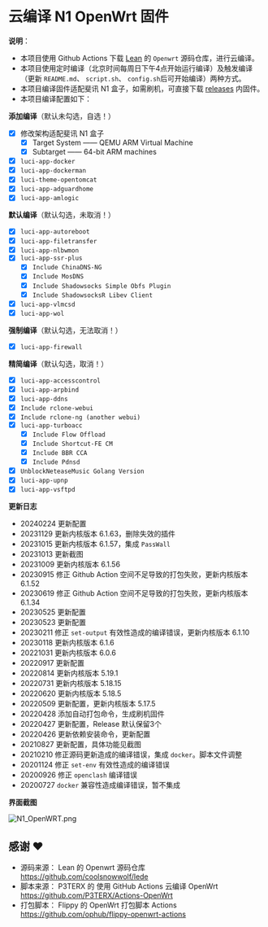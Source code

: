 # 云编译 N1 OpenWrt 固件 

**说明**：
- 本项目使用 Github Actions 下载 [Lean](https://github.com/coolsnowwolf/lede) 的 `Openwrt` 源码仓库，进行云编译。
- 本项目使用定时编译（北京时间每周日下午4点开始运行编译）及触发编译（更新 `README.md`、 `script.sh`、 `config.sh`后可开始编译）两种方式。
- 本项目编译固件适配斐讯 N1 盒子，如需刷机，可直接下载 [releases](https://github.com/huangqian8/Cloud-N1-OpenWrt/releases/latest) 内固件。
- 本项目编译配置如下：

**添加编译**（默认未勾选，自选！）
  - [x] 修改架构适配斐讯 N1 盒子
    - [x] Target System —— QEMU ARM Virtual Machine
    - [x] Subtarget —— 64-bit ARM machines
  - [x] `luci-app-docker`
  - [x] `luci-app-dockerman`
  - [x] `luci-theme-opentomcat`
  - [x] `luci-app-adguardhome`
  - [x] `luci-app-amlogic`

**默认编译**（默认勾选，未取消！）
  - [x] `luci-app-autoreboot`
  - [x] `luci-app-filetransfer`
  - [x] `luci-app-nlbwmon`
  - [x] `luci-app-ssr-plus`
    - [x] `Include ChinaDNS-NG`
    - [x] `Include MosDNS`
    - [x] `Include Shadowsocks Simple Obfs Plugin`
    - [x] `Include ShadowsocksR Libev Client`
  - [x] `luci-app-vlmcsd`
  - [x] `luci-app-wol`

**强制编译**（默认勾选，无法取消！）
  - [x] `luci-app-firewall`

**精简编译**（默认勾选，取消！）
  - [x] `luci-app-accesscontrol`
  - [x] `luci-app-arpbind`
  - [x] `luci-app-ddns`
  - [x] `Include rclone-webui`
  - [x] `Include rclone-ng (another webui)`
  - [x] `luci-app-turboacc`
    - [x] `Include Flow Offload`
    - [x] `Include Shortcut-FE CM`
    - [x] `Include BBR CCA`
    - [x] `Include Pdnsd`
  - [x] `UnblockNeteaseMusic Golang Version`
  - [x] `luci-app-upnp`
  - [x] `luci-app-vsftpd`

**更新日志**
- 20240224 更新配置
- 20231129 更新内核版本 6.1.63，删除失效的插件
- 20231015 更新内核版本 6.1.57，集成 `PassWall`
- 20231013 更新截图
- 20231009 更新内核版本 6.1.56
- 20230915 修正 Github Action 空间不足导致的打包失败，更新内核版本 6.1.52
- 20230619 修正 Github Action 空间不足导致的打包失败，更新内核版本 6.1.34
- 20230525 更新配置
- 20230523 更新配置
- 20230211 修正 `set-output` 有效性造成的编译错误，更新内核版本 6.1.10
- 20230118 更新内核版本 6.1.6
- 20221031 更新内核版本 6.0.6
- 20220917 更新配置
- 20220814 更新内核版本 5.19.1
- 20220731 更新内核版本 5.18.15
- 20220620 更新内核版本 5.18.5
- 20220509 更新配置，更新内核版本 5.17.5
- 20220428 添加自动打包命令，生成刷机固件
- 20220427 更新配置，Release 默认保留3个
- 20220426 更新依赖安装命令，更新配置
- 20210827 更新配置，具体功能见截图
- 20210210 修正源码更新造成的编译错误，集成 `docker`。脚本文件调整
- 20201124 修正 `set-env` 有效性造成的编译错误
- 20200926 修正 `openclash` 编译错误
- 20200727 `docker` 兼容性造成编译错误，暂不集成

**界面截图**

![N1_OpenWRT.png](https://github.com/huangqian8/Cloud-N1-OpenWrt/blob/main/snapshot.png)

## 感谢 ❤️
- 源码来源： Lean 的 Openwrt 源码仓库 https://github.com/coolsnowwolf/lede
- 脚本来源： P3TERX 的 使用 GitHub Actions 云编译 OpenWrt https://github.com/P3TERX/Actions-OpenWrt
- 打包脚本： Flippy 的 OpenWrt 打包脚本 Actions https://github.com/ophub/flippy-openwrt-actions
